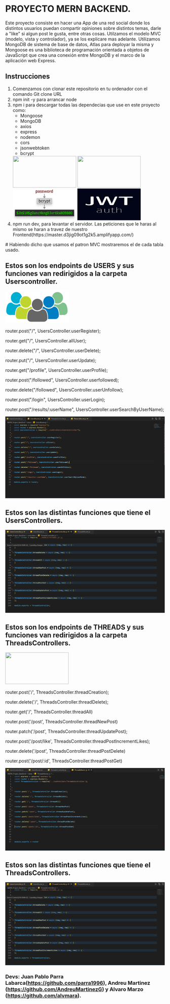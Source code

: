 # PROYECTO MERN BACKEND.

Este proyecto consiste en hacer una App de una red social donde los distintos usuarios puedan compartir opiniones sobre distintos temas, darle a "like" si algun post le gusta, 
entre otras cosas. Utilzamos el modelo MVC (modelo, vista y controlador), ya se los explicare mas adelante. Utilizamos MongoDB de sistema de base de datos, Atlas para deployar la misma 
y Mongoose es una biblioteca de programación orientada a objetos de JavaScript que crea una conexión entre MongoDB y el marco de la aplicación web Express.

## Instrucciones
<ol>
  <li>Comenzamos con clonar este repositorio en tu ordenador con el comando Git clone URL </li>
   <li>npm init -y para arrancar node</li>
    <li>npm i para descargar todas las dependecias que use en este proyecto como:  
      <ul>
         <li>Mongoose</li>
         <li>MongoDB</li>
         <li>axios</li>
         <li>express</li>
         <li>nodemon</li>
         <li>cors</li>
         <li>jsonwebtoken</li>
         <li>bcrypt</li>
      </ul>
 <img src="https://www.luisllamas.es/wp-content/uploads/2019/05/axios.png" width="200" height="100">
 <img src="https://miro.medium.com/max/520/1*LkU6JjfNdYxv3Q8weUcnEg.jpeg" width="200" height="100">
 <img src="https://github.com/parra1996/proyecto-VideoClub/raw/master/img/bcrypt.png" width="200" height="100">
 <img src="https://github.com/parra1996/proyecto-VideoClub/raw/master/img/jwtAuth.png" width="200" height="100">
      

      
  <li> npm run dev, para levantar el servidor.  Las peticiones que le haras al mismo se haran a travez de nuestro Frontend(https://master.d3jig09ot1g2k5.amplifyapp.com/)</li>
  </ol>
# Habiendo dicho que usamos el patron MVC mostraremos el de cada tabla usado.
 
## Estos son los endpoints de USERS y sus funciones van redirigidos a la carpeta Userscontroller.

<img src="https://github.com/parra1996/proyecto-VideoClub/raw/master/img/users.png" width="200" height="100">
  
 router.post("/", UsersController.userRegister);

 router.get("/", UsersController.allUser);

 router.delete("/", UsersController.userDelete);

 router.put("/", UsersController.userUpdate);

router.get("/profile", UsersController.userProfile);

router.post("/followed", UsersController.userfollowed);

router.delete("/followed", UsersController.userUnfollow);

router.post("/login", UsersController.userLogin);

router.post("/results/:userName", UsersController.userSearchByUserName);

![](img/usersRouter.png)

## Estos son las distintas funciones que tiene el UsersControllers.

![](img/userscontrollers.png)

## Estos son los endpoints de THREADS y sus funciones van redirigidos a la carpeta ThreadsControllers.

<img src="https://web-dev.imgix.net/image/9oK23mr86lhFOwKaoYZ4EySNFp02/YrOqDnzjHFqmZdiNBmbw.jpg?auto=format" width="200" height="100">

 router.post('/', ThreadsController.threadCreation);

 router.delete('/', ThreadsController.threadDelete);

 router.get('/', ThreadsController.threadAll)

 router.post('/post', ThreadsController.threadNewPost)

 router.patch('/post', ThreadsController.threadUpdatePost);

 router.post('/post/like', ThreadsController.threadPostIncrementLikes);

router.delete('/post', ThreadsController.threadPostDelete)

 router.post('/post/:id', ThreadsController.threadPostGet)
 
 ![](img/threadsRouter.png)

## Estos son las distintas funciones que tiene el ThreadsControllers.

![](img/threadsControllers.png)


### Devs: Juan Pablo Parra Labarca(https://github.com/parra1996), Andreu Martinez (https://github.com/AndreuMartinezG) y Alvaro Marzo (https://github.com/alvmara).
        



